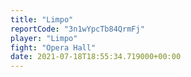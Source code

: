 ```yaml
---
title: "Limpo"
reportCode: "3n1wYpcTb84QrmFj"
player: "Limpo"
fight: "Opera Hall"
date: 2021-07-18T18:55:34.719000+00:00
---
```

